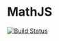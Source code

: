 # MathJS

[![Build Status](https://secure.travis-ci.org/gladiusjs/mathjs.png?branch=develop)](http://travis-ci.org/gladiusjs/mathjs)
